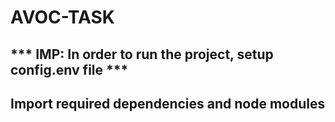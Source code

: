# AVOC-TASK

## *** IMP: In order to run the project, setup config.env file ***
## Import required dependencies and node modules
